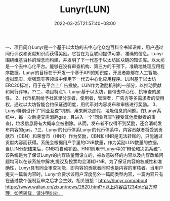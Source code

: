 ﻿---
weight: 
title: "Lunyr(LUN)"
description: "Lunyr是一个基于以太坊的去中心化众包百科全书知识库，用户通过同行评议和贡献知识而获得奖励"
date: 2022-03-25T21:57:40+08:00
lastmod: 2022-03-25T16:45:40+08:00
draft: false
authors: ["Metabd"]
featuredImage: "lunyrlun.webp"
link: ""
tags: ["数字代币","Lunyr(LUN)"]
categories: ["navigation"]
navigation: ["数字代币"]
lightgallery: true
toc: true
pinned: false
recommend: false
recommend1: false
---
一、项目简介Lunyr是一个基于以太坊的去中心化众包百科全书知识库，用户通过同行评议和贡献知识而获得奖励。它旨在为互联网提供可靠、准确的信息。Lunyr围绕维基百科的理念而构建，并发明了下一代基于以太坊区块链的知识库。以太坊是一个去中心化平台。能够在没有审查机构、第三方的干预下，准确地处理应用程序数据。Lunyr的目标在于开发一个基于API的知识库，开发者能够在人工智能、虚拟现实、增强现实等领域中使用下一代去中心化应用程序。LUN基于以太坊ERC20标准，用于在平台上广告投放。LUN作为激励机制的一部分，以推动贡献和同行评审。??二、项目特点1、Lunyr基于以太坊，自带去中心化、抗审查的属性。
2、代币机制给予社区里分享者，使用者，管理者，广告方等多需求者的使用权，通过以太坊智能合约保证透明度，用代币对内容发布和审核进行奖励。
3、Lunyr特别设计了“同业互查”机制，用来解决虚假，垃圾信息的问题。在Lunyr系统中，每一次新提交需消耗gas，且进入一个”同业互查”(接受其他贡献者的审查)，垃圾信息将有大概率会被剔除。从而，发布者不仅得不到奖励，还会消耗发布内容的gas。?三、Lunyr的代币体系Lunyr的代币体系中，内容贡献者将受到贡献币（CBN）和荣誉币（HNR）作为奖励，CBN和HNR是无法转账的，只能通过贡献内容而获得。系统会根据用户手里的CNB数量，作为奖励LUN数量的依据，当LUN分配结束后，CNB将自动销毁。HNR则用于Lunyr中的“辩论和决策系统”，该系统是为了保证Lunyr的内容质量而设立的，被故意破坏的内容以及内容改编问题均可以在该系统中解决,提议及投票均会消耗HNR。为了保证内容的权威性和准确性，Lunyr具有同业审查功能，即内容的贡献者同时也是内容的审核者。当用户提交一篇新内容时，Lunyr会要求该用户深度另外一篇同类型内容，一篇内容只有在通过数个强制互审之后才会生效。相关链接：https://lunyr.com/about
https://www.walian.cn/zixun/news/2620.html?*以上内容由1234btc官方整理，如若转载，请注明出处。
